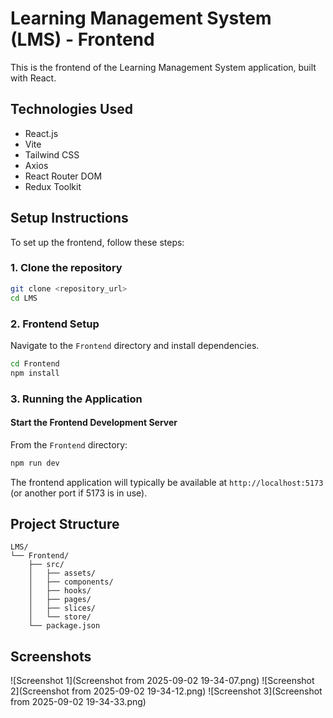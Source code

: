 # Learning Management System (LMS) - Frontend

This is the frontend of the Learning Management System application, built with React.

## Technologies Used

- React.js
- Vite
- Tailwind CSS
- Axios
- React Router DOM
- Redux Toolkit

## Setup Instructions

To set up the frontend, follow these steps:

### 1. Clone the repository

```bash
git clone <repository_url>
cd LMS
```

### 2. Frontend Setup

Navigate to the `Frontend` directory and install dependencies.

```bash
cd Frontend
npm install
```

### 3. Running the Application

#### Start the Frontend Development Server

From the `Frontend` directory:

```bash
npm run dev
```

The frontend application will typically be available at `http://localhost:5173` (or another port if 5173 is in use).

## Project Structure

```
LMS/
└── Frontend/
    ├── src/
    │   ├── assets/
    │   ├── components/
    │   ├── hooks/
    │   ├── pages/
    │   ├── slices/
    │   └── store/
    └── package.json
```

## Screenshots

![Screenshot 1](Screenshot from 2025-09-02 19-34-07.png)
![Screenshot 2](Screenshot from 2025-09-02 19-34-12.png)
![Screenshot 3](Screenshot from 2025-09-02 19-34-33.png)